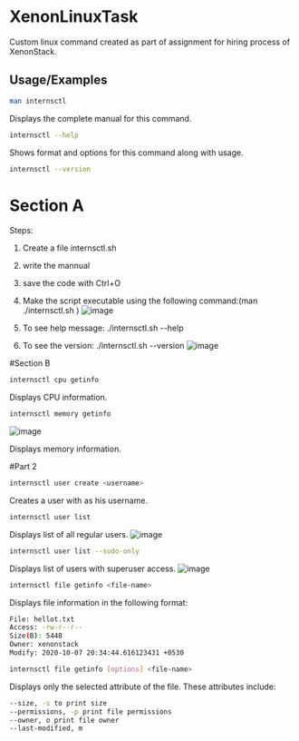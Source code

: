 # XenonLinuxTask
Custom linux command created as part of assignment for hiring process of XenonStack.
## Usage/Examples

```bash
man internsctl
```
Displays the complete manual for this command.

```bash
internsctl --help
```
Shows format and options for this command along with usage.

```bash
internsctl --version
```
# Section A
Steps:
1. Create a file internsctl.sh
2. write the mannual
3. save the code with Ctrl+O
4. Make the script executable using the following command:(man ./internsctl.sh
)
![image](https://github.com/rajatsinha28/XenonLinuxTask/assets/89475456/11ee80a2-9dc4-427e-be8a-f6e818313fd3)

5. To see help message: ./internsctl.sh --help
6. To see the version: ./internsctl.sh --version
![image](https://github.com/rajatsinha28/XenonLinuxTask/assets/89475456/24fcb433-564c-48c8-a20c-93564e529ffc)


#Section B

```bash
internsctl cpu getinfo
```
Displays CPU information.

```bash
internsctl memory getinfo
```
![image](https://github.com/rajatsinha28/XenonLinuxTask/assets/89475456/a7a4a973-0ad2-4e63-ba0c-92124eef2beb)

Displays memory information.

#Part 2

```bash
internsctl user create <username>
```
Creates a user with <username> as his username.

```bash
internsctl user list
```
Displays list of all regular users.
![image](https://github.com/rajatsinha28/XenonLinuxTask/assets/89475456/4bcb6df0-1340-458f-8260-3012b204999d)

```bash
internsctl user list --sudo-only
```
Displays list of users with superuser access.
![image](https://github.com/rajatsinha28/XenonLinuxTask/assets/89475456/7ecbabdc-81b3-4069-ac28-78383ee526cc)

```bash
internsctl file getinfo <file-name>
```
Displays file information in the following format:
```bash
File: hellot.txt
Access: -rw-r--r--
Size(B): 5448
Owner: xenonstack
Modify: 2020-10-07 20:34:44.616123431 +0530
```

```bash
internsctl file getinfo [options] <file-name>
```
Displays only the selected attribute of the file. These attributes include:

```bash
--size, -s to print size
--permissions, -p print file permissions
--owner, o print file owner
--last-modified, m
```
